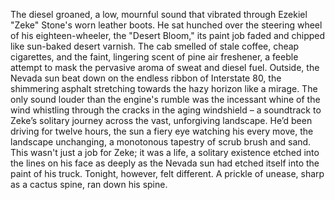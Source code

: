 The diesel groaned, a low, mournful sound that vibrated through Ezekiel "Zeke" Stone's worn leather boots.  He sat hunched over the steering wheel of his eighteen-wheeler, the "Desert Bloom," its paint job faded and chipped like sun-baked desert varnish.  The cab smelled of stale coffee, cheap cigarettes, and the faint, lingering scent of pine air freshener, a feeble attempt to mask the pervasive aroma of sweat and diesel fuel.  Outside, the Nevada sun beat down on the endless ribbon of Interstate 80, the shimmering asphalt stretching towards the hazy horizon like a mirage.  The only sound louder than the engine's rumble was the incessant whine of the wind whistling through the cracks in the aging windshield – a soundtrack to Zeke’s solitary journey across the vast, unforgiving landscape.  He’d been driving for twelve hours, the sun a fiery eye watching his every move, the landscape unchanging, a monotonous tapestry of scrub brush and sand.  This wasn't just a job for Zeke; it was a life, a solitary existence etched into the lines on his face as deeply as the Nevada sun had etched itself into the paint of his truck.  Tonight, however, felt different.  A prickle of unease, sharp as a cactus spine, ran down his spine.
